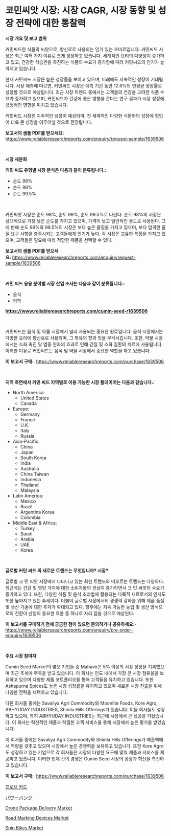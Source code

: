 <p><h1>코민씨앗 시장: 시장 CAGR, 시장 동향 및 성장 전략에 대한 통찰력</h1></p><p><strong>시장 개요 및 보고 범위</strong></p>
<p><p>커민씨드란 식물의 씨앗으로, 향신료로 사용되는 인기 있는 조미료입니다. 커민씨드 시장은 최근 여러 가지 이유로 크게 성장하고 있습니다. 세계적인 요리의 다양성이 증가하고 있고, 건강한 식습관을 촉진하는 식품의 수요가 증가함에 따라 커민씨드의 인기가 높아지고 있습니다. </p><p>현재 커민씨드 시장은 높은 성장률을 보이고 있으며, 미래에도 지속적인 성장이 기대됩니다. 시장 예측에 따르면, 커민씨드 시장은 예측 기간 동안 12.6%의 연평균 성장률로 성장할 것으로 예상됩니다. 최근 시장 트렌드 중에서는 고객들의 건강을 고려한 식품 수요가 증가하고 있으며, 커민씨드가 건강에 좋은 영향을 준다는 연구 결과가 시장 성장에 긍정적인 영향을 미치고 있습니다. </p><p>커민씨드 시장은 지속적인 성장이 예상되며, 전 세계적인 다양한 식문화의 성장에 힘입어 더욱 큰 성장을 이루어낼 것으로 전망됩니다.</p></p>
<p><strong>보고서의 샘플 PDF를 받으세요:</strong> <a href="https://www.reliableresearchreports.com/enquiry/request-sample/1639506">https://www.reliableresearchreports.com/enquiry/request-sample/1639506</a></p>
<p>&nbsp;</p>
<p><strong>시장 세분화</strong></p>
<p><strong>커민 씨드 유형별 시장 분석은 다음과 같이 분류됩니다.:</strong></p>
<p><ul><li>순도 98%</li><li>순도 99%</li><li>순도 99.5%</li></ul></p>
<p>&nbsp;</p>
<p><p>커민씨앗 시장은 순도 98%, 순도 99%, 순도 99.5%로 나뉜다. 순도 98%의 시장은 상대적으로 가장 낮은 순도를 가지고 있으며, 가격이 낮고 일반적인 용도로 사용된다. 그에 반해 순도 99%와 99.5%의 시장은 보다 높은 품질을 가지고 있으며, 보다 엄격한 품질 요구 사항을 충족시키는 고객들에게 인기가 높다. 각 시장은 고유한 특징을 가지고 있으며, 고객들은 필요에 따라 적합한 제품을 선택할 수 있다.</p></p>
<p><strong>보고서의 샘플 PDF를 받으세요:</strong>&nbsp;<a href="https://www.reliableresearchreports.com/enquiry/request-sample/1639506">https://www.reliableresearchreports.com/enquiry/request-sample/1639506</a></p>
<p>&nbsp;</p>
<p><strong> 커민 씨드 응용 분야별 시장 산업 조사는 다음과 같이 분류됩니다.:</strong></p>
<p><ul><li>음식</li><li>의학</li></ul></p>
<p><strong><a href="https://www.reliableresearchreports.com/cumin-seed-r1639506">https://www.reliableresearchreports.com/cumin-seed-r1639506</a></strong></p>
<p>&nbsp;</p>
<p><p>커민씨드는 음식 및 약물 시장에서 널리 사용되는 중요한 원료입니다. 음식 시장에서는 다양한 요리에 향신료로 사용되며, 그 특유의 향과 맛을 부각시킵니다. 또한, 약물 시장에서는 소화 촉진 및 염증 완화의 효과로 인해 간질 및 소화 질환의 치료에 사용됩니다. 이러한 이유로 커민씨드는 음식 및 약물 시장에서 중요한 역할을 하고 있습니다.</p></p>
<p><strong>이 보고서 구매:</strong>&nbsp; <a href="https://www.reliableresearchreports.com/purchase/1639506">https://www.reliableresearchreports.com/purchase/1639506</a></p>
<p>&nbsp;</p>
<p><strong>지역 측면에서 커민 씨드 지역별로 이용 가능한 시장 플레이어는 다음과 같습니다.:</strong></p>
<p><ul>
    <li>
        North America:
        <ul>
            <li>United States</li>
            <li>Canada</li>
        </ul>
    </li>
    <li>
        Europe:
        <ul>
            <li>Germany</li>
            <li>France</li>
            <li>U.K.</li>
            <li>Italy</li>
            <li>Russia</li>
        </ul>
    </li>
    <li>
        Asia-Pacific:
        <ul>
            <li>China</li>
            <li>Japan</li>
            <li>South Korea</li>
            <li>India</li>
            <li>Australia</li>
            <li>China Taiwan</li>
            <li>Indonesia</li>
            <li>Thailand</li>
            <li>Malaysia</li>
        </ul>
    </li>
    <li>
        Latin America:
        <ul>
            <li>Mexico</li>
            <li>Brazil</li>
            <li>Argentina Korea</li>
            <li>Colombia</li>
        </ul>
    </li>
    <li>
        Middle East & Africa:
        <ul>
            <li>Turkey</li>
            <li>Saudi</li>
            <li>Arabia</li>
            <li>UAE</li>
            <li>Korea</li>
        </ul>
    </li>
    </ul></p>
<p>&nbsp;</p>
<p><strong>글로벌 커민 씨드 의 새로운 트렌드는 무엇입니까? 시장?</strong></p>
<p><p>글로벌 크 민 씨앗 시장에서 나타나고 있는 최신 트렌드와 떠오르는 트렌드는 다양하다. 최근에는 건강 및 영양 가치에 대한 소비자들의 관심이 증가하면서 크 민 씨앗의 수요가 증가하고 있다. 또한, 다양한 식품 및 음식 조리법에 활용되는 다목적 재료로서의 인지도 또한 높아지고 있는 추세이다. 더불어 글로벌 시장에서의 경쟁력 강화를 위해 제품 품질 및 생산 기술에 대한 투자가 확대되고 있다. 향후에는 지속 가능한 농업 및 생산 방식으로의 전환이 산업의 중요한 흐름 중 하나로 자리 잡을 것으로 예상된다.</p></p>
<p><strong>이 보고서를 구매하기 전에 궁금한 점이 있으면 문의하거나 공유하세요.</strong>- <a href="https://www.reliableresearchreports.com/enquiry/pre-order-enquiry/1639506">https://www.reliableresearchreports.com/enquiry/pre-order-enquiry/1639506</a></p>
<p>&nbsp;</p>
<p><strong>주요 시장 참여자</strong></p>
<p><p>Cumin Seed Market의 몇모 기업들 중 Mahavir은 5% 이상의 시장 성장을 기록했으며 최근 추세에 주목을 받고 있습니다. 이 회사는 인도 내에서 가장 큰 시장 점유율을 보유하고 있으며 다양한 제품 포트폴리오를 통해 고객들을 유치하고 있습니다. 또한 Ashapurna Spices도 높은 시장 성장률을 유지하고 있으며 새로운 시장 진출을 위해 다양한 전략을 채택하고 있습니다.</p><p>다른 회사들 중에는 Savaliya Agri Commodity와 Moonlite Foods, Kore Agro, ABHYUDAY INDUSTRIES, Shimla Hills Offerings가 있습니다. 이들 회사들도 성장하고 있으며, 특히 ABHYUDAY INDUSTRIES는 최근에 시장에서 큰 성공을 거뒀습니다. 이 회사는 혁신적인 제품과 탁월한 고객 서비스를 통해 시장에서 높은 평가를 받았습니다.</p><p>이 회사들 중에는 Savaliya Agri Commodity와 Shimla Hills Offerings가 매출액에서 역량을 갖추고 있으며 시장에서 높은 경쟁력을 보유하고 있습니다. 또한 Kore Agro도 성장하고 있는 기업으로 각 회사들은 시장의 다양한 요구에 맞춰 제품과 서비스를 제공하고 있습니다. 이러한 업체 간의 경쟁은 Cumin Seed 시장의 성장과 혁신을 촉진하고 있습니다.</p></p>
<p><strong>이 보고서 구매:</strong>&nbsp;&nbsp;<a href="https://www.reliableresearchreports.com/purchase/1639506">https://www.reliableresearchreports.com/purchase/1639506</a></p>
<p><p><a href="https://github.com/KellyLyncyh543964/Market-Research-Report-List-1/blob/main/472054869284.md">프로브 카드</a></p><p><a href="https://github.com/mohamedbakry57/Market-Research-Report-List-3/blob/main/868381065171.md">パワーバンク</a></p><p><a href="https://www.linkedin.com/pulse/drone-package-delivery-market-report-reveals-latest-trends-puexe">Drone Package Delivery Market</a></p><p><a href="https://github.com/marthawweekle/Market-Research-Report-List-1/blob/main/road-marking-devices-market.md">Road Marking Devices Market</a></p><p><a href="https://issuu.com/reportprime-2/docs/spin-bikes-market-size-2030.pptx">Spin Bikes Market</a></p></p>